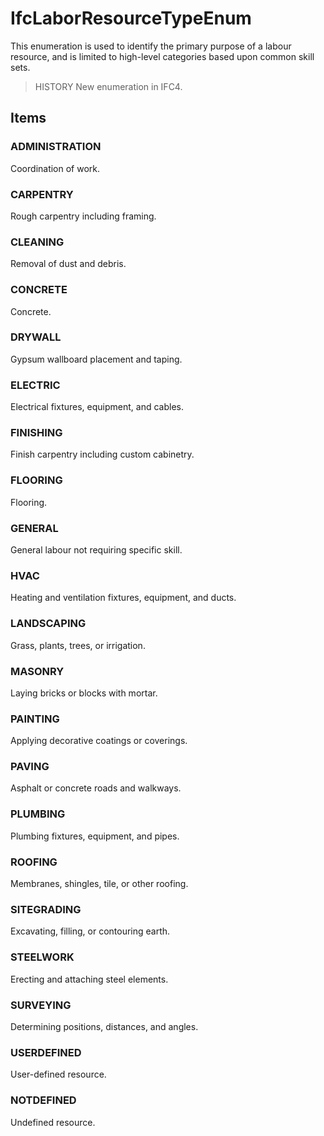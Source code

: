 # IfcLaborResourceTypeEnum

This enumeration is used to identify the primary purpose of a labour resource, and is limited to high-level categories based upon common skill sets.
<!-- end of short definition -->


> HISTORY New enumeration in IFC4.

## Items

### ADMINISTRATION
Coordination of work.

### CARPENTRY
Rough carpentry including framing.

### CLEANING
Removal of dust and debris.

### CONCRETE
Concrete.

### DRYWALL
Gypsum wallboard placement and taping.

### ELECTRIC
Electrical fixtures, equipment, and cables.

### FINISHING
Finish carpentry including custom cabinetry.

### FLOORING
Flooring.

### GENERAL
General labour not requiring specific skill.

### HVAC
Heating and ventilation fixtures, equipment, and ducts.

### LANDSCAPING
Grass, plants, trees, or irrigation.

### MASONRY
Laying bricks or blocks with mortar.

### PAINTING
Applying decorative coatings or coverings.

### PAVING
Asphalt or concrete roads and walkways.

### PLUMBING
Plumbing fixtures, equipment, and pipes.

### ROOFING
Membranes, shingles, tile, or other roofing.

### SITEGRADING
Excavating, filling, or contouring earth.

### STEELWORK
Erecting and attaching steel elements.

### SURVEYING
Determining positions, distances, and angles.

### USERDEFINED
User-defined resource.

### NOTDEFINED
Undefined resource.
